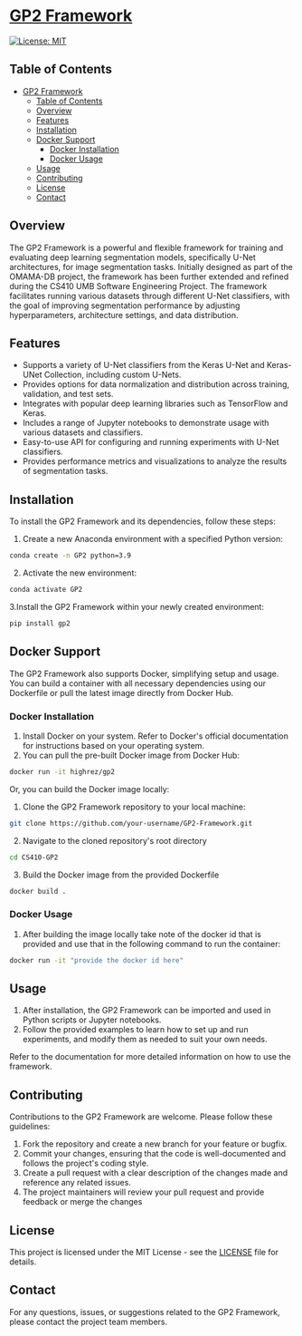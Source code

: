 # [GP2 Framework](https://ryanzurrin.github.io/CS410-GP2/gp2/index.html)

[![License: MIT](https://img.shields.io/badge/License-MIT-yellow.svg)](https://opensource.org/licenses/MIT)

## Table of Contents

- [GP2 Framework](#gp2-framework)
  - [Table of Contents](#table-of-contents)
  - [Overview](#overview)
  - [Features](#features)
  - [Installation](#installation)
  - [Docker Support](#docker-support)
    - [Docker Installation](#docker-installation)
    - [Docker Usage](#docker-usage)
  - [Usage](#usage)
  - [Contributing](#contributing)
  - [License](#license)
  - [Contact](#contact)

## Overview

The GP2 Framework is a powerful and flexible framework for training and evaluating deep
learning segmentation models, specifically U-Net architectures, for image segmentation tasks.
Initially designed as part of the OMAMA-DB project, the framework has been further extended
and refined during the CS410 UMB Software Engineering Project. The framework facilitates
running various datasets through different U-Net classifiers, with the goal of improving
segmentation performance by adjusting hyperparameters, architecture settings, and data distribution.

## Features

- Supports a variety of U-Net classifiers from the Keras U-Net and Keras-UNet Collection, including custom U-Nets.
- Provides options for data normalization and distribution across training, validation, and test sets.
- Integrates with popular deep learning libraries such as TensorFlow and Keras.
- Includes a range of Jupyter notebooks to demonstrate usage with various datasets and classifiers.
- Easy-to-use API for configuring and running experiments with U-Net classifiers.
- Provides performance metrics and visualizations to analyze the results of segmentation tasks.

## Installation

To install the GP2 Framework and its dependencies, follow these steps:

1. Create a new Anaconda environment with a specified Python version:

```bash
conda create -n GP2 python=3.9
```

2. Activate the new environment:

```bash
conda activate GP2
```

3.Install the GP2 Framework within your newly created environment:

```bash
pip install gp2
```

## Docker Support

The GP2 Framework also supports Docker, simplifying setup and usage. You can build a container with all necessary dependencies using our Dockerfile or pull the latest image directly from Docker Hub.

### Docker Installation

1. Install Docker on your system. Refer to Docker's official documentation for instructions based on your operating system.
2. You can pull the pre-built Docker image from Docker Hub:

```bash
docker run -it highrez/gp2
```

Or, you can build the Docker image locally:

1. Clone the GP2 Framework repository to your local machine:

```bash
git clone https://github.com/your-username/GP2-Framework.git

```

2. Navigate to the cloned repository's root directory

```bash
cd CS410-GP2
```

3. Build the Docker image from the provided Dockerfile

```bash
docker build .
```

### Docker Usage

1. After building the image locally take note of the docker id that is provided and use that in the following command to run the container:

```bash
docker run -it "provide the docker id here"
```

## Usage

1. After installation, the GP2 Framework can be imported and used in Python scripts or Jupyter notebooks.
2. Follow the provided examples to learn how to set up and run experiments, and modify them as needed to suit your own needs.

Refer to the documentation for more detailed information on how to use the framework.

## Contributing

Contributions to the GP2 Framework are welcome. Please follow these guidelines:

1. Fork the repository and create a new branch for your feature or bugfix.
2. Commit your changes, ensuring that the code is well-documented and follows the project's coding style.
3. Create a pull request with a clear description of the changes made and reference any related issues.
4. The project maintainers will review your pull request and provide feedback or merge the changes

## License

This project is licensed under the MIT License - see the [LICENSE](LICENSE) file for details.

## Contact

For any questions, issues, or suggestions related to the GP2 Framework, please contact the project team members.
